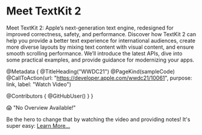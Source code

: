 # Meet TextKit 2

Meet TextKit 2: Apple’s next-generation text engine, redesigned for improved correctness, safety, and performance. Discover how TextKit 2 can help you provide a better text experience for international audiences, create more diverse layouts by mixing text content with visual content, and ensure smooth scrolling performance. We’ll introduce the latest APIs, dive into some practical examples, and provide guidance for modernizing your apps.

@Metadata {
   @TitleHeading("WWDC21")
   @PageKind(sampleCode)
   @CallToAction(url: "https://developer.apple.com/wwdc21/10061", purpose: link, label: "Watch Video")

   @Contributors {
      @GitHubUser(<replace this with your GitHub handle>)
   }
}

😱 "No Overview Available!"

Be the hero to change that by watching the video and providing notes! It's super easy:
 [Learn More…](https://wwdcnotes.github.io/WWDCNotes/documentation/wwdcnotes/contributing)
